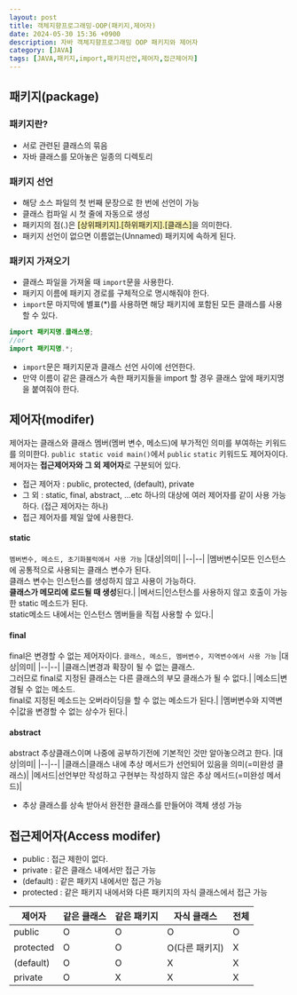 ```yaml
---
layout: post
title: 객체지향프로그래밍-OOP(패키지,제어자)
date: 2024-05-30 15:36 +0900
description: 자바 객체지향프로그래밍 OOP 패키지와 제어자
category: [JAVA]
tags: [JAVA,패키지,import,패키지선언,제어자,접근제어자]
---
```


## 패키지(package)
### 패키지란?
- 서로 관련된 클래스의 묶음
- 자바 클래스를 모아놓은 일종의 디렉토리

### 패키지 선언
- 해당 소스 파일의 첫 번째 문장으로 한 번에 선언이 가능
- 클래스 컴파일 시 첫 줄에 자동으로 생성
- 패키지의 점(.)은 <span style="background-color:#fff5b1">[상위패키지].[하위패키지].[클래스]</span>을 의미한다.
- 패키지 선언이 없으면 이름없는(Unnamed) 패키지에 속하게 된다.

### 패키지 가져오기
- 클래스 파일을 가져올 때 `import`문을 사용한다.
- 패키지 이름에 패키지 경로를 구체적으로 명시해줘야 한다.
- `import`문 마지막에 별표(*)를 사용하면 해당 패키지에 포함된 모든 클래스를 사용할 수 있다.
```java
import 패키지명.클래스명;
//or
import 패키지명.*;
```
- `import`문은 패키지문과 클래스 선언 사이에 선언한다.
- 만약 이름이 같은 클래스가 속한 패키지들을 import 할 경우 클래스 앞에 패키지명을 붙여줘야 한다.

## 제어자(modifer)
제어자는 클래스와 클래스 멤버(멤버 변수, 메소드)에 부가적인 의미를 부여하는 키워드를 의미한다.
`public static void main()`에서 `public` `static` 키워드도 제어자이다.
제어자는 **접근제어자와 그 외 제어자**로 구분되어 있다.

- 접근 제어자 : public, protected, (default), private
- 그 외 : static, final, abstract, ...etc
하나의 대상에 여러 제어자를 같이 사용 가능하다. (접근 제어자는 하나)
- 접근 제어자를 제일 앞에 사용한다.

#### static
`멤버변수, 메소드, 초기화블럭에서 사용 가능`
|대상|의미|
|--|--|
|멤버변수|모든 인스턴스에 공통적으로 사용되는 클래스 변수가 된다.<br/>클래스 변수는 인스턴스를 생성하지 않고 사용이 가능하다.<br/>**클래스가 메모리에 로드될 때 생성**된다.|
|메서드|인스턴스를 사용하지 않고 호출이 가능한 static 메소드가 된다.<br/>static메소드 내에서는 인스턴스 멤버들을 직접 사용할 수 있다.|

#### final
final은 변경할 수 없는 제어자이다.
`클래스, 메소드, 멤버변수, 지역변수에서 사용 가능`
|대상|의미|
|--|--|
|클래스|변경과 확장이 될 수 없는 클래스.<br/>그러므로 final로 지정된 클래스는 다른 클래스의 부모 클래스가 될 수 없다.|
|메소드|변경될 수 없는 메소드.<br/>final로 지정된 메소드는 오버라이딩을 할 수 없는 메소드가 된다.|
|멤버변수와 지역변수|값을 변경할 수 없는 상수가 된다.|

#### abstract
abstract 추상클래스이며 나중에 공부하기전에 기본적인 것만 알아놓으려고 한다.
|대상|의미|
|--|--|
|클래스|클래스 내에 추상 메서드가 선언되어 있음을 의미(=미완성 클래스)|
|메서드|선언부만 작성하고 구현부는 작성하지 않은 추상 메서드(=미완성 메서드)|
- 추상 클래스를 상속 받아서 완전한 클래스를 만들어야 객체 생성 가능

## 접근제어자(Access modifer)
- public : 접근 제한이 없다.
- private : 같은 클래스 내에서만 접근 가능
- (default) : 같은 패키지 내에서만 접근 가능
- protected : 같은 패키지 내에서와 다른 패키지의 자식 클래스에서 접근 가능

|제어자|같은 클래스|같은 패키지|자식 클래스|전체|
|--|--|--|--|--|
|public|O|O|O|O|
|protected|O|O|O(다른 패키지)|X|
|(default)|O|O|X|X|
|private|O|X|X|X|X|